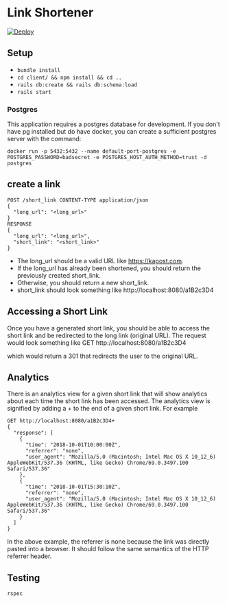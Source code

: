 # Link Shortener

[![Deploy](https://www.herokucdn.com/deploy/button.svg)](https://heroku.com/deploy?template=https://github.com/kapost/shortener-interview-base)

## Setup

- `bundle install`
- `cd client/ && npm install && cd ..`
- `rails db:create && rails db:schema:load`
- `rails start`

### Postgres
This application requires a postgres database for development. If you don't have pg installed
but do have docker, you can create a sufficient postgres server with the command:

```
docker run -p 5432:5432 --name default-port-postgres -e POSTGRES_PASSWORD=badsecret -e POSTGRES_HOST_AUTH_METHOD=trust -d postgres
```

## create a link
```
POST /short_link CONTENT-TYPE application/json
{
  "long_url": "<long_url>"
}
RESPONSE
{
  "long_url": "<long_url>",
  "short_link": "<short_link>"
}
```

- The long_url should be a valid URL like https://kapost.com.
- If the long_url has already been shortened, you should return the previously created
short_link.
- Otherwise, you should return a new short_link.
- short_link should look something like http://localhost:8080/a1B2c3D4

## Accessing a Short Link
Once you have a generated short link, you should be able to access the short link and
be redirected to the long link (original URL). The request would look something like
GET http://localhost:8080/a1B2c3D4

which would return a 301 that redirects the user to the original URL.


## Analytics
There is an analytics view for a given short link that will show
analytics about each time the short link has been accessed. The analytics view is
signified by adding a + to the end of a given short link. For example

```
GET http://localhost:8080/a1B2c3D4+
{
  "response": [
    {
      "time": "2018-10-01T10:00:00Z",
      "referrer": "none",
      "user_agent": "Mozilla/5.0 (Macintosh; Intel Mac OS X 10_12_6) AppleWebKit/537.36 (KHTML, like Gecko) Chrome/69.0.3497.100 Safari/537.36"
    },
    {
      "time": "2018-10-01T15:30:10Z",
      "referrer": "none",
      "user_agent": "Mozilla/5.0 (Macintosh; Intel Mac OS X 10_12_6) AppleWebKit/537.36 (KHTML, like Gecko) Chrome/69.0.3497.100 Safari/537.36"
    }
  ]
}
```

In the above example, the referrer is none because the link was directly pasted into a
browser. It should follow the same semantics of the HTTP referrer header.

## Testing

`rspec`
